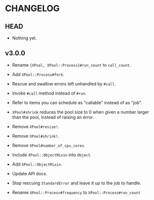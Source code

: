# CHANGELOG

## HEAD

* Nothing yet.

## v3.0.0

* Rename `{XPool, XPool::Process}#run_count` to `call_count`.

* Add `XPool::Process#fork`.

* Rescue and swallow errors left unhandled by `#call`.

* Invoke `#call` method instead of `#run`.

* Refer to items you can schedule as "callable" instead of as "job".

* `XPool#shrink` reduces the pool size to 0 when given a number larger than the
  pool, instead of raising an error.

* Remove `XPool#resize!`.

* Remove `XPool#shrink!`.

* Remove `XPool#number_of_cpu_cores`.

* Include `XPool::ObjectMixin` into `Object`.

* Add `XPool::ObjectMixin`.

* Update API docs.

* Stop rescuing `StandardError` and leave it up to the job to handle.

* Rename `XPool::Process#frequency` to `XPool::Process#run_count`
